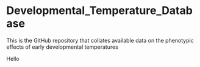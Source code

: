 # Developmental_Temperature_Database
This is the GitHub repository that collates available data on the phenotypic effects of early developmental temperatures

Hello